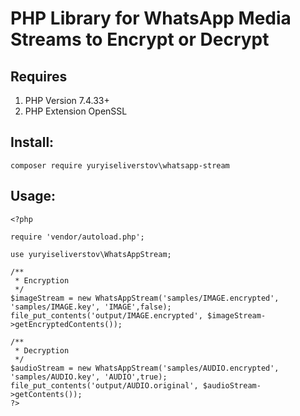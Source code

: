 # PHP Library for WhatsApp Media Streams to Encrypt or Decrypt
## Requires
1. PHP Version 7.4.33+
2. PHP Extension OpenSSL

## Install:
```
composer require yuryiseliverstov\whatsapp-stream
```
## Usage:
```
<?php

require 'vendor/autoload.php';

use yuryiseliverstov\WhatsAppStream;

/**
 * Encryption
 */
$imageStream = new WhatsAppStream('samples/IMAGE.encrypted', 'samples/IMAGE.key', 'IMAGE',false);
file_put_contents('output/IMAGE.encrypted', $imageStream->getEncryptedContents());

/**
 * Decryption
 */
$audioStream = new WhatsAppStream('samples/AUDIO.encrypted', 'samples/AUDIO.key', 'AUDIO',true);
file_put_contents('output/AUDIO.original', $audioStream->getContents());
?>
```
